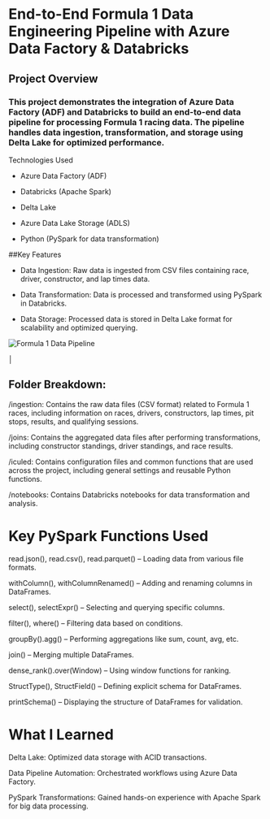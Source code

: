 # End-to-End Formula 1 Data Engineering Pipeline with Azure Data Factory & Databricks 
## Project Overview
### This project demonstrates the integration of Azure Data Factory (ADF) and Databricks to build an end-to-end data pipeline for processing Formula 1 racing data. The pipeline handles data ingestion, transformation, and storage using Delta Lake for optimized performance.

Technologies Used
* Azure Data Factory (ADF)

* Databricks (Apache Spark)

* Delta Lake

* Azure Data Lake Storage (ADLS)

* Python (PySpark for data transformation)

##Key Features

* Data Ingestion: Raw data is ingested from CSV files containing race, driver, constructor, and lap times data.

* Data Transformation: Data is processed and transformed using PySpark in Databricks.

* Data Storage: Processed data is stored in Delta Lake format for scalability and optimized querying.

![Formula 1 Data Pipeline](azure-databricks-project/folder_path.JPG)


│
## Folder Breakdown:
/ingestion: Contains the raw data files (CSV format) related to Formula 1 races, including information on races, drivers, constructors, lap times, pit stops, results, and qualifying sessions.

/joins: Contains the aggregated data files after performing transformations, including constructor standings, driver standings, and race results.

/iculed: Contains configuration files and common functions that are used across the project, including general settings and reusable Python functions.

/notebooks: Contains Databricks notebooks for data transformation and analysis.

# Key PySpark Functions Used

read.json(), read.csv(), read.parquet() – Loading data from various file formats.

withColumn(), withColumnRenamed() – Adding and renaming columns in DataFrames.

select(), selectExpr() – Selecting and querying specific columns.

filter(), where() – Filtering data based on conditions.

groupBy().agg() – Performing aggregations like sum, count, avg, etc.

join() – Merging multiple DataFrames.

dense_rank().over(Window) – Using window functions for ranking.

StructType(), StructField() – Defining explicit schema for DataFrames.

printSchema() – Displaying the structure of DataFrames for validation.

# What I Learned
Delta Lake: Optimized data storage with ACID transactions.

Data Pipeline Automation: Orchestrated workflows using Azure Data Factory.

PySpark Transformations: Gained hands-on experience with Apache Spark for big data processing.

